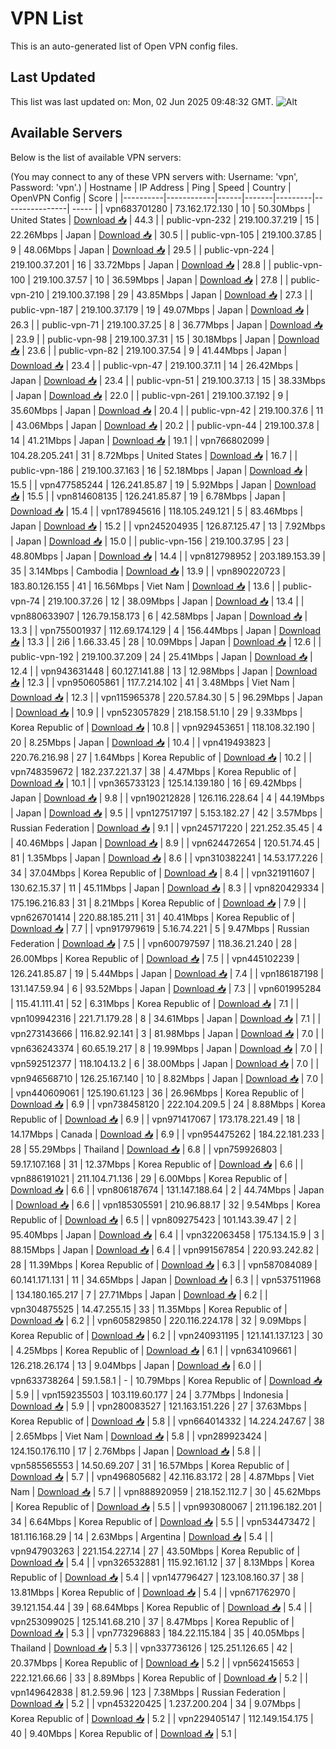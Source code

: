 # VPN List

This is an auto-generated list of Open VPN config files.

## Last Updated

This list was last updated on: Mon, 02 Jun 2025 09:48:32 GMT.
![Alt](https://repobeats.axiom.co/api/embed/186b98318ef1479477931607c1ad7d823f12451f.svg "Repobeats analytics image")

## Available Servers

Below is the list of available VPN servers:

(You may connect to any of these VPN servers with: Username: 'vpn', Password: 'vpn'.)
| Hostname | IP Address | Ping | Speed | Country | OpenVPN Config | Score |
|----------|------------|------|-------|---------|----------------| ----- |
| vpn683701280 | 73.162.172.130 | 10 | 50.30Mbps | United States | [Download 📥](./configs/server_0_US.ovpn) | 44.3 |
| public-vpn-232 | 219.100.37.219 | 15 | 22.26Mbps | Japan | [Download 📥](./configs/server_1_JP.ovpn) | 30.5 |
| public-vpn-105 | 219.100.37.85 | 9 | 48.06Mbps | Japan | [Download 📥](./configs/server_2_JP.ovpn) | 29.5 |
| public-vpn-224 | 219.100.37.201 | 16 | 33.72Mbps | Japan | [Download 📥](./configs/server_3_JP.ovpn) | 28.8 |
| public-vpn-100 | 219.100.37.57 | 10 | 36.59Mbps | Japan | [Download 📥](./configs/server_4_JP.ovpn) | 27.8 |
| public-vpn-210 | 219.100.37.198 | 29 | 43.85Mbps | Japan | [Download 📥](./configs/server_5_JP.ovpn) | 27.3 |
| public-vpn-187 | 219.100.37.179 | 19 | 49.07Mbps | Japan | [Download 📥](./configs/server_6_JP.ovpn) | 26.3 |
| public-vpn-71 | 219.100.37.25 | 8 | 36.77Mbps | Japan | [Download 📥](./configs/server_7_JP.ovpn) | 23.9 |
| public-vpn-98 | 219.100.37.31 | 15 | 30.18Mbps | Japan | [Download 📥](./configs/server_8_JP.ovpn) | 23.6 |
| public-vpn-82 | 219.100.37.54 | 9 | 41.44Mbps | Japan | [Download 📥](./configs/server_9_JP.ovpn) | 23.4 |
| public-vpn-47 | 219.100.37.11 | 14 | 26.42Mbps | Japan | [Download 📥](./configs/server_10_JP.ovpn) | 23.4 |
| public-vpn-51 | 219.100.37.13 | 15 | 38.33Mbps | Japan | [Download 📥](./configs/server_11_JP.ovpn) | 22.0 |
| public-vpn-261 | 219.100.37.192 | 9 | 35.60Mbps | Japan | [Download 📥](./configs/server_12_JP.ovpn) | 20.4 |
| public-vpn-42 | 219.100.37.6 | 11 | 43.06Mbps | Japan | [Download 📥](./configs/server_13_JP.ovpn) | 20.2 |
| public-vpn-44 | 219.100.37.8 | 14 | 41.21Mbps | Japan | [Download 📥](./configs/server_14_JP.ovpn) | 19.1 |
| vpn766802099 | 104.28.205.241 | 31 | 8.72Mbps | United States | [Download 📥](./configs/server_15_US.ovpn) | 16.7 |
| public-vpn-186 | 219.100.37.163 | 16 | 52.18Mbps | Japan | [Download 📥](./configs/server_16_JP.ovpn) | 15.5 |
| vpn477585244 | 126.241.85.87 | 19 | 5.92Mbps | Japan | [Download 📥](./configs/server_17_JP.ovpn) | 15.5 |
| vpn814608135 | 126.241.85.87 | 19 | 6.78Mbps | Japan | [Download 📥](./configs/server_18_JP.ovpn) | 15.4 |
| vpn178945616 | 118.105.249.121 | 5 | 83.46Mbps | Japan | [Download 📥](./configs/server_19_JP.ovpn) | 15.2 |
| vpn245204935 | 126.87.125.47 | 13 | 7.92Mbps | Japan | [Download 📥](./configs/server_20_JP.ovpn) | 15.0 |
| public-vpn-156 | 219.100.37.95 | 23 | 48.80Mbps | Japan | [Download 📥](./configs/server_21_JP.ovpn) | 14.4 |
| vpn812798952 | 203.189.153.39 | 35 | 3.14Mbps | Cambodia | [Download 📥](./configs/server_22_KH.ovpn) | 13.9 |
| vpn890220723 | 183.80.126.155 | 41 | 16.56Mbps | Viet Nam | [Download 📥](./configs/server_23_VN.ovpn) | 13.6 |
| public-vpn-74 | 219.100.37.26 | 12 | 38.09Mbps | Japan | [Download 📥](./configs/server_24_JP.ovpn) | 13.4 |
| vpn880633907 | 126.79.158.173 | 6 | 42.58Mbps | Japan | [Download 📥](./configs/server_25_JP.ovpn) | 13.3 |
| vpn755001937 | 112.69.174.129 | 4 | 156.44Mbps | Japan | [Download 📥](./configs/server_26_JP.ovpn) | 13.3 |
| 2i6 | 1.66.33.45 | 28 | 10.09Mbps | Japan | [Download 📥](./configs/server_27_JP.ovpn) | 12.6 |
| public-vpn-192 | 219.100.37.209 | 24 | 25.41Mbps | Japan | [Download 📥](./configs/server_28_JP.ovpn) | 12.4 |
| vpn943631448 | 60.127.141.88 | 13 | 12.98Mbps | Japan | [Download 📥](./configs/server_29_JP.ovpn) | 12.3 |
| vpn950605861 | 117.7.214.102 | 41 | 3.48Mbps | Viet Nam | [Download 📥](./configs/server_30_VN.ovpn) | 12.3 |
| vpn115965378 | 220.57.84.30 | 5 | 96.29Mbps | Japan | [Download 📥](./configs/server_31_JP.ovpn) | 10.9 |
| vpn523057829 | 218.158.51.10 | 29 | 9.33Mbps | Korea Republic of | [Download 📥](./configs/server_32_KR.ovpn) | 10.8 |
| vpn929453651 | 118.108.32.190 | 20 | 8.25Mbps | Japan | [Download 📥](./configs/server_33_JP.ovpn) | 10.4 |
| vpn419493823 | 220.76.216.98 | 27 | 1.64Mbps | Korea Republic of | [Download 📥](./configs/server_34_KR.ovpn) | 10.2 |
| vpn748359672 | 182.237.221.37 | 38 | 4.47Mbps | Korea Republic of | [Download 📥](./configs/server_35_KR.ovpn) | 10.1 |
| vpn365733123 | 125.14.139.180 | 16 | 69.42Mbps | Japan | [Download 📥](./configs/server_36_JP.ovpn) | 9.8 |
| vpn190212828 | 126.116.228.64 | 4 | 44.19Mbps | Japan | [Download 📥](./configs/server_37_JP.ovpn) | 9.5 |
| vpn127517197 | 5.153.182.27 | 42 | 3.57Mbps | Russian Federation | [Download 📥](./configs/server_38_RU.ovpn) | 9.1 |
| vpn245717220 | 221.252.35.45 | 4 | 40.46Mbps | Japan | [Download 📥](./configs/server_39_JP.ovpn) | 8.9 |
| vpn624472654 | 120.51.74.45 | 81 | 1.35Mbps | Japan | [Download 📥](./configs/server_40_JP.ovpn) | 8.6 |
| vpn310382241 | 14.53.177.226 | 34 | 37.04Mbps | Korea Republic of | [Download 📥](./configs/server_41_KR.ovpn) | 8.4 |
| vpn321911607 | 130.62.15.37 | 11 | 45.11Mbps | Japan | [Download 📥](./configs/server_42_JP.ovpn) | 8.3 |
| vpn820429334 | 175.196.216.83 | 31 | 8.21Mbps | Korea Republic of | [Download 📥](./configs/server_43_KR.ovpn) | 7.9 |
| vpn626701414 | 220.88.185.211 | 31 | 40.41Mbps | Korea Republic of | [Download 📥](./configs/server_44_KR.ovpn) | 7.7 |
| vpn917979619 | 5.16.74.221 | 5 | 9.47Mbps | Russian Federation | [Download 📥](./configs/server_45_RU.ovpn) | 7.5 |
| vpn600797597 | 118.36.21.240 | 28 | 26.00Mbps | Korea Republic of | [Download 📥](./configs/server_46_KR.ovpn) | 7.5 |
| vpn445102239 | 126.241.85.87 | 19 | 5.44Mbps | Japan | [Download 📥](./configs/server_47_JP.ovpn) | 7.4 |
| vpn186187198 | 131.147.59.94 | 6 | 93.52Mbps | Japan | [Download 📥](./configs/server_48_JP.ovpn) | 7.3 |
| vpn601995284 | 115.41.111.41 | 52 | 6.31Mbps | Korea Republic of | [Download 📥](./configs/server_49_KR.ovpn) | 7.1 |
| vpn109942316 | 221.71.179.28 | 8 | 34.61Mbps | Japan | [Download 📥](./configs/server_50_JP.ovpn) | 7.1 |
| vpn273143666 | 116.82.92.141 | 3 | 81.98Mbps | Japan | [Download 📥](./configs/server_51_JP.ovpn) | 7.0 |
| vpn636243374 | 60.65.19.217 | 8 | 19.99Mbps | Japan | [Download 📥](./configs/server_52_JP.ovpn) | 7.0 |
| vpn592512377 | 118.104.13.2 | 6 | 38.00Mbps | Japan | [Download 📥](./configs/server_53_JP.ovpn) | 7.0 |
| vpn946568710 | 126.25.167.140 | 10 | 8.82Mbps | Japan | [Download 📥](./configs/server_54_JP.ovpn) | 7.0 |
| vpn440609061 | 125.190.61.123 | 36 | 26.96Mbps | Korea Republic of | [Download 📥](./configs/server_55_KR.ovpn) | 6.9 |
| vpn738458120 | 222.104.209.5 | 24 | 8.88Mbps | Korea Republic of | [Download 📥](./configs/server_56_KR.ovpn) | 6.9 |
| vpn971417067 | 173.178.221.49 | 18 | 14.17Mbps | Canada | [Download 📥](./configs/server_57_CA.ovpn) | 6.9 |
| vpn954475262 | 184.22.181.233 | 28 | 55.29Mbps | Thailand | [Download 📥](./configs/server_58_TH.ovpn) | 6.8 |
| vpn759926803 | 59.17.107.168 | 31 | 12.37Mbps | Korea Republic of | [Download 📥](./configs/server_59_KR.ovpn) | 6.6 |
| vpn886191021 | 211.104.71.136 | 29 | 6.00Mbps | Korea Republic of | [Download 📥](./configs/server_60_KR.ovpn) | 6.6 |
| vpn806187674 | 131.147.188.64 | 2 | 44.74Mbps | Japan | [Download 📥](./configs/server_61_JP.ovpn) | 6.6 |
| vpn185305591 | 210.96.88.17 | 32 | 9.54Mbps | Korea Republic of | [Download 📥](./configs/server_62_KR.ovpn) | 6.5 |
| vpn809275423 | 101.143.39.47 | 2 | 95.40Mbps | Japan | [Download 📥](./configs/server_63_JP.ovpn) | 6.4 |
| vpn322063458 | 175.134.15.9 | 3 | 88.15Mbps | Japan | [Download 📥](./configs/server_64_JP.ovpn) | 6.4 |
| vpn991567854 | 220.93.242.82 | 28 | 11.39Mbps | Korea Republic of | [Download 📥](./configs/server_65_KR.ovpn) | 6.3 |
| vpn587084089 | 60.141.171.131 | 11 | 34.65Mbps | Japan | [Download 📥](./configs/server_66_JP.ovpn) | 6.3 |
| vpn537511968 | 134.180.165.217 | 7 | 27.71Mbps | Japan | [Download 📥](./configs/server_67_JP.ovpn) | 6.2 |
| vpn304875525 | 14.47.255.15 | 33 | 11.35Mbps | Korea Republic of | [Download 📥](./configs/server_68_KR.ovpn) | 6.2 |
| vpn605829850 | 220.116.224.178 | 32 | 9.09Mbps | Korea Republic of | [Download 📥](./configs/server_69_KR.ovpn) | 6.2 |
| vpn240931195 | 121.141.137.123 | 30 | 4.25Mbps | Korea Republic of | [Download 📥](./configs/server_70_KR.ovpn) | 6.1 |
| vpn634109661 | 126.218.26.174 | 13 | 9.04Mbps | Japan | [Download 📥](./configs/server_71_JP.ovpn) | 6.0 |
| vpn633738264 | 59.1.58.1 | - | 10.79Mbps | Korea Republic of | [Download 📥](./configs/server_72_KR.ovpn) | 5.9 |
| vpn159235503 | 103.119.60.177 | 24 | 3.77Mbps | Indonesia | [Download 📥](./configs/server_73_ID.ovpn) | 5.9 |
| vpn280083527 | 121.163.151.226 | 27 | 37.63Mbps | Korea Republic of | [Download 📥](./configs/server_74_KR.ovpn) | 5.8 |
| vpn664014332 | 14.224.247.67 | 38 | 2.65Mbps | Viet Nam | [Download 📥](./configs/server_75_VN.ovpn) | 5.8 |
| vpn289923424 | 124.150.176.110 | 17 | 2.76Mbps | Japan | [Download 📥](./configs/server_76_JP.ovpn) | 5.8 |
| vpn585565553 | 14.50.69.207 | 31 | 16.57Mbps | Korea Republic of | [Download 📥](./configs/server_77_KR.ovpn) | 5.7 |
| vpn496805682 | 42.116.83.172 | 28 | 4.87Mbps | Viet Nam | [Download 📥](./configs/server_78_VN.ovpn) | 5.7 |
| vpn888920959 | 218.152.112.7 | 30 | 45.62Mbps | Korea Republic of | [Download 📥](./configs/server_79_KR.ovpn) | 5.5 |
| vpn993080067 | 211.196.182.201 | 34 | 6.64Mbps | Korea Republic of | [Download 📥](./configs/server_80_KR.ovpn) | 5.5 |
| vpn534473472 | 181.116.168.29 | 14 | 2.63Mbps | Argentina | [Download 📥](./configs/server_81_AR.ovpn) | 5.4 |
| vpn947903263 | 221.154.227.14 | 27 | 43.50Mbps | Korea Republic of | [Download 📥](./configs/server_82_KR.ovpn) | 5.4 |
| vpn326532881 | 115.92.161.12 | 37 | 8.13Mbps | Korea Republic of | [Download 📥](./configs/server_83_KR.ovpn) | 5.4 |
| vpn147796427 | 123.108.160.37 | 38 | 13.81Mbps | Korea Republic of | [Download 📥](./configs/server_84_KR.ovpn) | 5.4 |
| vpn671762970 | 39.121.154.44 | 39 | 68.64Mbps | Korea Republic of | [Download 📥](./configs/server_85_KR.ovpn) | 5.4 |
| vpn253099025 | 125.141.68.210 | 37 | 8.47Mbps | Korea Republic of | [Download 📥](./configs/server_86_KR.ovpn) | 5.3 |
| vpn773296883 | 184.22.115.184 | 35 | 40.05Mbps | Thailand | [Download 📥](./configs/server_87_TH.ovpn) | 5.3 |
| vpn337736126 | 125.251.126.65 | 42 | 20.37Mbps | Korea Republic of | [Download 📥](./configs/server_88_KR.ovpn) | 5.2 |
| vpn562415653 | 222.121.66.66 | 33 | 8.89Mbps | Korea Republic of | [Download 📥](./configs/server_89_KR.ovpn) | 5.2 |
| vpn149642838 | 81.2.59.96 | 123 | 7.38Mbps | Russian Federation | [Download 📥](./configs/server_90_RU.ovpn) | 5.2 |
| vpn453220425 | 1.237.200.204 | 34 | 9.07Mbps | Korea Republic of | [Download 📥](./configs/server_91_KR.ovpn) | 5.2 |
| vpn229405147 | 112.149.154.175 | 40 | 9.40Mbps | Korea Republic of | [Download 📥](./configs/server_92_KR.ovpn) | 5.1 |
